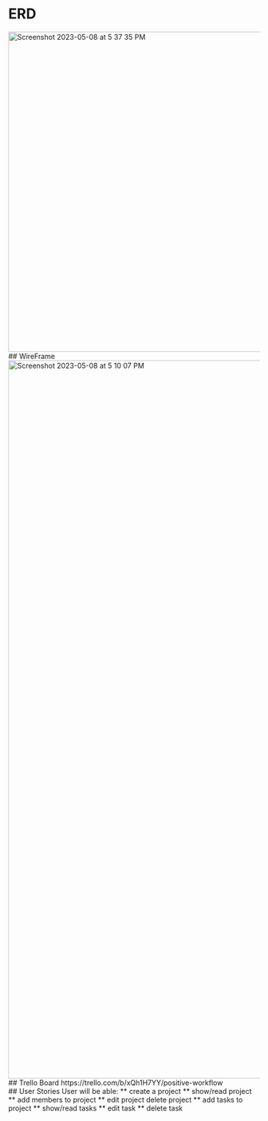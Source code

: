 # ERD
<img width="642" alt="Screenshot 2023-05-08 at 5 37 35 PM" src="https://github.com/kelvinbest1/Positive-Workflow-backend/assets/60621382/c8adec22-84a4-4521-b44e-c8874ae39642">
<br>
## WireFrame
<img width="1440" alt="Screenshot 2023-05-08 at 5 10 07 PM" src="https://github.com/kelvinbest1/Positive-Workflow-backend/assets/60621382/4e97e215-e32f-497d-97d0-15b81142c766">
<br>
## Trello Board
https://trello.com/b/xQh1H7YY/positive-workflow
<br>
## User Stories
User will be able:
** create a project
** show/read project
** add members to project
** edit project delete project
** add tasks to project
** show/read tasks
** edit task
** delete task
